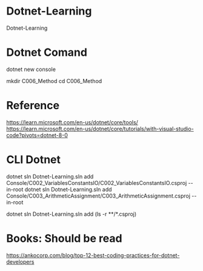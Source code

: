 # Dotnet-Learning
Dotnet-Learning


# Dotnet Comand 
dotnet new console


mkdir C006_Method
cd C006_Method


# Reference
https://learn.microsoft.com/en-us/dotnet/core/tools/
https://learn.microsoft.com/en-us/dotnet/core/tutorials/with-visual-studio-code?pivots=dotnet-8-0


# CLI Dotnet


dotnet sln Dotnet-Learning.sln add Console/C002_VariablesConstantsIO/C002_VariablesConstantsIO.csproj --in-root
dotnet sln Dotnet-Learning.sln add Console/C003_ArithmeticAssignment/C003_ArithmeticAssignment.csproj --in-root

dotnet sln Dotnet-Learning.sln add (ls -r **/*.csproj)


# Books: Should be read
https://ankocorp.com/blog/top-12-best-coding-practices-for-dotnet-developers
